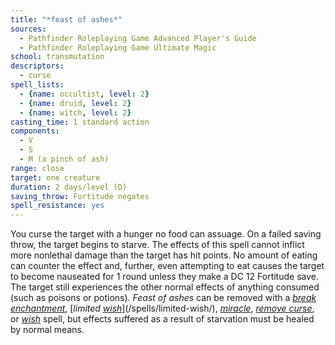```yaml
---
title: "*feast of ashes*"
sources:
  - Pathfinder Roleplaying Game Advanced Player's Guide
  - Pathfinder Roleplaying Game Ultimate Magic
school: transmutation
descriptors:
  - curse
spell_lists:
  - {name: occultist, level: 2}
  - {name: druid, level: 2}
  - {name: witch, level: 2}
casting_time: 1 standard action
components:
  - V
  - S
  - M (a pinch of ash)
range: close
target: one creature
duration: 2 days/level (D)
saving_throw: Fortitude negates
spell_resistance: yes
---
```


You curse the target with a hunger no food can assuage. On a failed saving throw, the target begins to starve. The effects of this spell cannot inflict more nonlethal damage than the target has hit points. No amount of eating can counter the effect and, further, even attempting to eat causes the target to become nauseated for 1 round unless they make a DC 12 Fortitude save. The target still experiences the other normal effects of anything consumed (such as poisons or potions). *Feast of ashes* can be removed with a [*break enchantment*](/spells/break-enchantment/), [*limited [*wish*](/spells/wish/)*](/spells/limited-wish/), [*miracle*](/spells/miracle/), [*remove curse*](/spells/remove-curse/), or [*wish*](/spells/wish/) spell, but effects suffered as a result of starvation must be healed by normal means.


